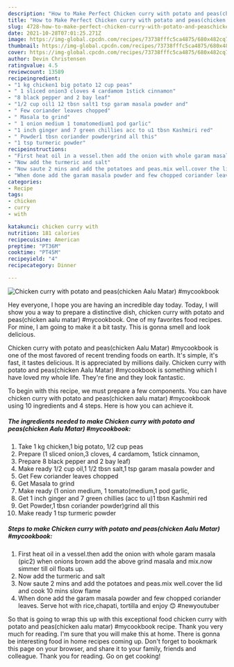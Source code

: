 ```yaml
---
description: "How to Make Perfect Chicken curry with potato and peas(chicken Aalu Matar) #mycookbook"
title: "How to Make Perfect Chicken curry with potato and peas(chicken Aalu Matar) #mycookbook"
slug: 4728-how-to-make-perfect-chicken-curry-with-potato-and-peaschicken-aalu-matar-mycookbook
date: 2021-10-28T07:01:25.271Z
image: https://img-global.cpcdn.com/recipes/73738fffc5ca4875/680x482cq70/chicken-curry-with-potato-and-peaschicken-aalu-matar-mycookbook-recipe-main-photo.jpg
thumbnail: https://img-global.cpcdn.com/recipes/73738fffc5ca4875/680x482cq70/chicken-curry-with-potato-and-peaschicken-aalu-matar-mycookbook-recipe-main-photo.jpg
cover: https://img-global.cpcdn.com/recipes/73738fffc5ca4875/680x482cq70/chicken-curry-with-potato-and-peaschicken-aalu-matar-mycookbook-recipe-main-photo.jpg
author: Devin Christensen
ratingvalue: 4.5
reviewcount: 13589
recipeingredient:
- "1 kg chicken1 big potato 12 cup peas"
- " 1 sliced onion3 cloves 4 cardamom 1stick cinnamon"
- "8 black pepper and 2 bay leaf"
- "1/2 cup oil1 12 tbsn salt1 tsp garam masala powder and"
- " Few coriander leaves chopped"
- " Masala to grind"
- " 1 onion medium 1 tomatomedium1 pod garlic"
- "1 inch ginger and 7 green chillies acc to u1 tbsn Kashmiri red"
- " Powder1 tbsn coriander powdergrind all this"
- "1 tsp turmeric powder"
recipeinstructions:
- "First heat oil in a vessel.then add the onion with whole garam masala (pic2) when onions brown add the above grind masala and mix.now simmer till oil floats up."
- "Now add the turmeric and salt"
- "Now saute 2 mins and add the potatoes and peas.mix well.cover the lid and cook 10 mins slow flame"
- "When done add the garam masala powder and few chopped coriander leaves. Serve hot with rice,chapati, tortilla and enjoy 😊 #newyoutuber"
categories:
- Recipe
tags:
- chicken
- curry
- with

katakunci: chicken curry with 
nutrition: 181 calories
recipecuisine: American
preptime: "PT36M"
cooktime: "PT45M"
recipeyield: "4"
recipecategory: Dinner

---
```



![Chicken curry with potato and peas(chicken Aalu Matar) #mycookbook](https://img-global.cpcdn.com/recipes/73738fffc5ca4875/680x482cq70/chicken-curry-with-potato-and-peaschicken-aalu-matar-mycookbook-recipe-main-photo.jpg)

Hey everyone, I hope you are having an incredible day today. Today, I will show you a way to prepare a distinctive dish, chicken curry with potato and peas(chicken aalu matar) #mycookbook. One of my favorites food recipes. For mine, I am going to make it a bit tasty. This is gonna smell and look delicious.



Chicken curry with potato and peas(chicken Aalu Matar) #mycookbook is one of the most favored of recent trending foods on earth. It's simple, it's fast, it tastes delicious. It is appreciated by millions daily. Chicken curry with potato and peas(chicken Aalu Matar) #mycookbook is something which I have loved my whole life. They're fine and they look fantastic.


To begin with this recipe, we must prepare a few components. You can have chicken curry with potato and peas(chicken aalu matar) #mycookbook using 10 ingredients and 4 steps. Here is how you can achieve it.

<!--inarticleads1-->

##### The ingredients needed to make Chicken curry with potato and peas(chicken Aalu Matar) #mycookbook:

1. Take 1 kg chicken,1 big potato, 1/2 cup peas
1. Prepare  (1 sliced onion,3 cloves, 4 cardamom, 1stick cinnamon,
1. Prepare 8 black pepper and 2 bay leaf)
1. Make ready 1/2 cup oil,1 1/2 tbsn salt,1 tsp garam masala powder and
1. Get  Few coriander leaves chopped
1. Get  Masala to grind
1. Make ready  (1 onion medium, 1 tomato(medium,1 pod garlic,
1. Get 1 inch ginger and 7 green chillies (acc to u)1 tbsn Kashmiri red
1. Get  Powder,1 tbsn coriander powder)grind all this
1. Make ready 1 tsp turmeric powder




<!--inarticleads2-->

##### Steps to make Chicken curry with potato and peas(chicken Aalu Matar) #mycookbook:

1. First heat oil in a vessel.then add the onion with whole garam masala (pic2) when onions brown add the above grind masala and mix.now simmer till oil floats up.
1. Now add the turmeric and salt
1. Now saute 2 mins and add the potatoes and peas.mix well.cover the lid and cook 10 mins slow flame
1. When done add the garam masala powder and few chopped coriander leaves. Serve hot with rice,chapati, tortilla and enjoy 😊 #newyoutuber




So that is going to wrap this up with this exceptional food chicken curry with potato and peas(chicken aalu matar) #mycookbook recipe. Thank you very much for reading. I'm sure that you will make this at home. There is gonna be interesting food in home recipes coming up. Don't forget to bookmark this page on your browser, and share it to your family, friends and colleague. Thank you for reading. Go on get cooking!
